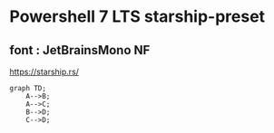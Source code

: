 # Powershell 7 LTS starship-preset
## font : JetBrainsMono NF

https://starship.rs/

```mermaid
graph TD;
    A-->B;
    A-->C;
    B-->D;
    C-->D;
```
